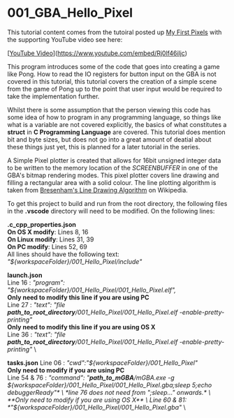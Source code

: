 # 001_GBA_Hello_Pixel

This tutorial content comes from the tutoiral posted up [My First Pixels](https://jamiedstewart.github.io/gba%20dev/2019/02/16/GBA-Dev-My-First-Pixels.html) with the supporting YouTube video see here:

[[YouTube Video](https://img.youtube.com/vi/Rj0lf46iljc/0.jpg)](https://www.youtube.com/embed/Rj0lf46iljc)

This program introduces some of the code that goes into creating a game like Pong. How to read the IO registers for button input on the GBA is not covered in this tutorial, this tutorial covers the creation of a simple scene from the game of Pong up to the point that user input would be required to take the implementation further.

Whilst there is some assumption that the person viewing this code has some idea of how to program in any programming language, so things like what is a variable are not covered explicitly, the basics of what constitutes a **struct** in **C Programming Language** are covered. This tutorial does mention bit and byte sizes, but does not go into a great amount of deatial about these things just yet, this is planned for a later tutorial in the series.

A Simple Pixel plotter is created that allows for 16bit unsigned integer data to be written to the memory location of the *SCREENBUFFER* in one of the GBA's bitmap rendering modes. This pixel plotter covers line drawing and filling a rectangular area with a solid colour. The line plotting algorithm is taken from [Bresenham's Line Drawing Algorithm](https://en.wikipedia.org/wiki/Bresenham%27s_line_algorithm) on Wikipedia. 

To get this project to build and run from the root directory, the following files in the **.vscode** directory will need to be modified. On the following lines:

**.c_cpp_properties.json**\
**On OS X modify**: Lines 8, 16\
**On Linux modify**: Lines 31, 39\
**On PC modify**: Lines 52, 69\
All lines should have the following text:  *"${workspaceFolder}/001_Hello_Pixel/include"*  

**launch.json**  
Line 16 : *"program": "${workspaceFolder}/001_Hello_Pixel/001_Hello_Pixel.elf",* \
**Only need to modify this line if you are using PC** \
Line 27 : *"text": "file **path_to_root_directory**/001_Hello_Pixel/001_Hello_Pixel.elf -enable-pretty-printing"* \
**Only need to modify this line if you are using OS X** \
Line 36 : *"text": "file **path_to_root_directory**/001_Hello_Pixel/001_Hello_Pixel.elf -enable-pretty-printing"* \

**tasks.json**
Line 06 : *"cwd":"${workspaceFolder}/001_Hello_Pixel"* \
 **Only need to modify if you are using PC** \
Line 54 & 76 : *"command": "**path_to_mGBA**/mGBA.exe -g ${workspaceFolder}/001_Hello_Pixel/001_Hello_Pixel.gba;sleep 5;echo debuggerReady"* \ 
*line 76 does not need from ";sleep..." onwards.* \
**Only need to modify if you are using OS X** \
Line 60 & 81: *"${workspaceFolder}/001_Hello_Pixel/001_Hello_Pixel.gba"* \

